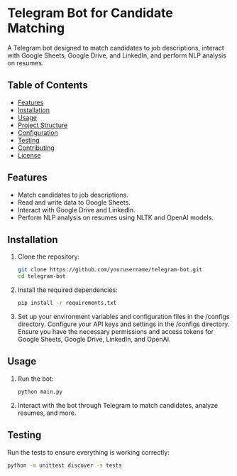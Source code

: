 # Telegram Bot for Candidate Matching

A Telegram bot designed to match candidates to job descriptions, interact with Google Sheets, Google Drive, and LinkedIn, and perform NLP analysis on resumes.

## Table of Contents

- [Features](#features)
- [Installation](#installation)
- [Usage](#usage)
- [Project Structure](#project-structure)
- [Configuration](#configuration)
- [Testing](#testing)
- [Contributing](#contributing)
- [License](#license)

## Features

- Match candidates to job descriptions.
- Read and write data to Google Sheets.
- Interact with Google Drive and LinkedIn.
- Perform NLP analysis on resumes using NLTK and OpenAI models.

## Installation

1. Clone the repository:

   ```bash
   git clone https://github.com/yourusername/telegram-bot.git
   cd telegram-bot
   ```
2. Install the required dependencies:

   ```bash
   pip install -r requirements.txt
   ```
3. Set up your environment variables and configuration files in the /configs directory. Configure your API keys and settings in the /configs directory. Ensure you have the necessary permissions and access tokens for Google Sheets, Google Drive, LinkedIn, and OpenAI.

## Usage
1. Run the bot:

   ```bash
   python main.py
   ```
2. Interact with the bot through Telegram to match candidates, analyze resumes, and more.

## Testing
Run the tests to ensure everything is working correctly:

   ```bash
   python -m unittest discover -s tests
   ```